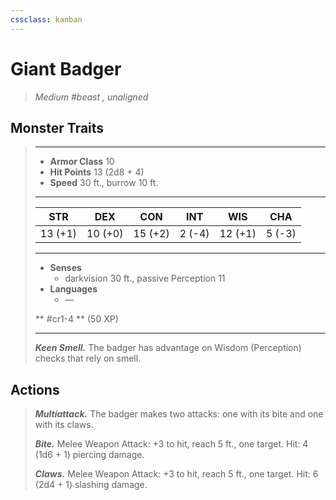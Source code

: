 ```yaml
---
cssclass: kanban
---
```


# Giant Badger
>*Medium #beast , unaligned*
## Monster Traits
>___
>- **Armor Class** 10
>- **Hit Points** 13 (2d8 + 4)
>- **Speed** 30 ft., burrow 10 ft.
>___
>|STR|DEX|CON|INT|WIS|CHA|
>|:---:|:---:|:---:|:---:|:---:|:---:|
>|13 (+1)|10 (+0)|15 (+2)|2 (-4)|12 (+1)|5 (-3)|
>___
>- **Senses**
>	 - darkvision 30 ft., passive Perception 11
>- **Languages**
>	 - —
>
> ** #cr1-4 ** (50 XP)
>___
>***Keen Smell.*** The badger has advantage on Wisdom (Perception) checks that rely on smell.  
>
## Actions
>***Multiattack.*** The badger makes two attacks: one with its bite and one with its claws.  
>
>***Bite.*** Melee Weapon Attack: +3 to hit, reach 5 ft., one target. Hit: 4 (1d6 + 1) piercing damage.  
>
>***Claws.*** Melee Weapon Attack: +3 to hit, reach 5 ft., one target. Hit: 6 (2d4 + 1) slashing damage.